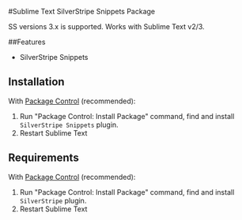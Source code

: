 #Sublime Text SilverStripe Snippets Package

SS versions 3.x is supported. Works with Sublime Text v2/3.

##Features

* SilverStripe Snippets

## Installation

With [Package Control](http://wbond.net/sublime_packages/package_control) (recommended):

1. Run "Package Control: Install Package" command, find and install `SilverStripe Snippets` plugin.
2. Restart Sublime Text

## Requirements

With [Package Control](http://wbond.net/sublime_packages/package_control) (recommended):

1. Run "Package Control: Install Package" command, find and install `SilverStripe` plugin.
2. Restart Sublime Text